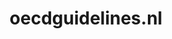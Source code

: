 ---
layout: post
title:  "oecdguidelines.nl"
internal_url:  "/data/oecdguidelines.nl.html"
categories: dutchgov
---